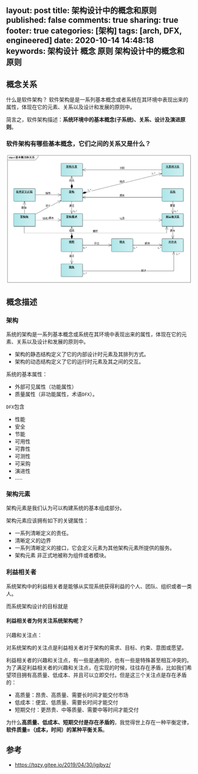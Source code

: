 layout: post
title: 架构设计中的概念和原则
published: false
comments: true
sharing: true
footer: true
categories: [架构]
tags: [arch, DFX, engineered]
date: 2020-10-14 14:48:18
keywords: 架构设计 概念 原则 架构设计中的概念和原则
---

## 概念关系

什么是软件架构？ 软件架构是是一系列基本概念或者系统在其环境中表现出来的属性，体现在它的元素、关系以及设计和发展的原则中。

简言之，软件架构描述：**系统环境中的基本概念(子系统)、关系、设计及演进原则**。

### 软件架构有哪些基本概念，它们之间的关系又是什么？

![基本概念和关系](/images/blog/architecture-concepts-and-principles/基本概念和关系.png)

## 概念描述

### 架构

系统的架构是一系列基本概念或系统在其环境中表现出来的属性，体现在它的元素、关系以及设计和发展的原则中。

- 架构的静态结构定义了它的内部设计时元素及其排列方式。
- 架构的动态结构定义了它的运行时元素及其之间的交互。

系统的基本属性：

- 外部可见属性（功能属性）
- 质量属性（非功能属性，术语`DFX`）。

`DFX`包含

- 性能
- 安全
- 节能
- 可用性
- 可靠性
- 可测性
- 可采购
- 演进性
- .....

### 架构元素

架构元素是我们认为可以构建系统的基本组成部分。

架构元素应该拥有如下的关键属性：

- 一系列清晰定义的责任。
- 清晰定义的边界
- 一系列清晰定义的接口，它会定义元素为其他架构元素所提供的服务。
- 架构元素 非正式地被称为组件或者模块。

### 利益相关者

系统架构中的利益相关者是能够从实现系统获得利益的个人、团队、组织或者一类人。

而系统架构设计的目标就是

#### 利益相关者为何关注系统架构呢？

兴趣和关注点：

对系统架构的关注点是利益相关者对于架构的需求、目标、约束、意图或愿望。

利益相关者的兴趣和关注点，有一些是通用的，也有一些是特殊甚至相互冲突的。为了满足利益相关者的兴趣和关注点，在实现的时候，往往存在矛盾，比如我们希望项目拥有高质量、低成本、并且可以立即交付。但是这三个关注点是存在矛盾的：

- 高质量：昂贵、高质量、需要长时间才能交付市场
- 低成本：便宜、低质量、需要长时间才能交付
- 短期交付：更昂贵、中等质量、需要中等时间才能交付

为什么**高质量、低成本、短期交付是存在矛盾的**，我觉得世上存在一种平衡定律，**软件质量=（成本，时间）的某种平衡关系**。


## 参考

- https://tqzy.gitee.io/2019/04/30/jgjbyz/